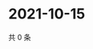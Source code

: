# 2021-10-15

共 0 条

<!-- BEGIN WEIBO -->
<!-- 最后更新时间 Fri Oct 15 2021 07:14:25 GMT+0800 (China Standard Time) -->

<!-- END WEIBO -->
